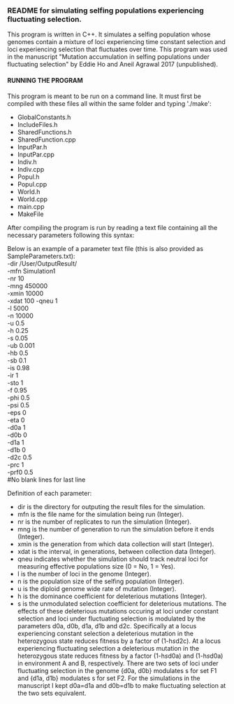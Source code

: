 ### README for simulating selfing populations experiencing fluctuating selection.

This program is written in C++. It simulates a selfing population whose genomes contain a mixture of loci experiencing time constant selection and loci experiencing selection that fluctuates over time. This program was used in the manuscript "Mutation accumulation in selfing populations under fluctuating selection" by Eddie Ho and Aneil Agrawal 2017 (unpublished).

#### RUNNING THE PROGRAM  
This program is meant to be run on a command line. 
It must first be compiled with these files all within the same folder and typing './make':
* GlobalConstants.h
* IncludeFiles.h
* SharedFunctions.h
* SharedFunction.cpp
* InputPar.h
* InputPar.cpp
* Indiv.h
* Indiv.cpp
* Popul.h
* Popul.cpp
* World.h
* World.cpp
* main.cpp
* MakeFile

After compiling the program is run by reading a text file containing all the necessary parameters following this syntax:

Below is an example of a parameter text file (this is also provided as SampleParameters.txt):  
-dir /User/OutputResult/  
-mfn Simulation1  
-nr 10  
-mng 450000  
-xmin 10000  
-xdat 100 
-qneu 1  
-l 5000  
-n 10000  
-u 0.5  
-h 0.25  
-s 0.05  
-ub 0.001  
-hb 0.5  
-sb 0.1  
-is 0.98  
-ir 1  
-sto 1  
-f 0.95  
-phi 0.5  
-psi 0.5  
-eps 0  
-eta 0  
-d0a 1  
-d0b 0  
-d1a 1  
-d1b 0  
-d2c 0.5  
-prc 1  
-prf0 0.5  
#No blank lines for last line  

Definition of each parameter:
* dir is the directory for outputing the result files for the simulation.
* mfn is the file name for the simulation being run (Integer).
* nr is the number of replicates to run the simulation (Integer).
* mng is the number of generation to run the simulation before it ends (Integer).
* xmin is the generation from which data collection will start (Integer).
* xdat is the interval, in generations, between collection data (Integer).
* qneu indicates whether the simulation should track neutral loci for measuring effective populations size (0 = No, 1 = Yes).
* l is the number of loci in the genome (Integer).
* n is the population size of the selfing population (Integer).
* u is the diploid genome wide rate of mutation (Integer).
* h is the dominance coefficient for deleterious mutations (Integer).
* s is the unmodulated selection coefficient for deleterious mutations. The effects of these deleterious mutations occuring at loci under constant selection and loci under fluctuating selection is modulated by the parameters d0a, d0b, d1a, d1b and d2c. Specifically at a locus experiencing constant selection a deleterious mutation in the heterozygous state reduces fitness by a factor of (1-h*s*d2c). At a locus experiencing fluctuating selection a deleterious mutation in the heterozygous state reduces fitness by a factor (1-h*s*d0a) and (1-h*s*d0a) in environment A and B, respectively. There are two sets of loci under fluctuating selection in the genome {d0a, d0b} modulates s for set F1 and {d1a, d1b} modulates s for set F2. For the simulations in the manuscript I kept d0a=d1a and d0b=d1b to make fluctuating selection at the two sets equivalent.




